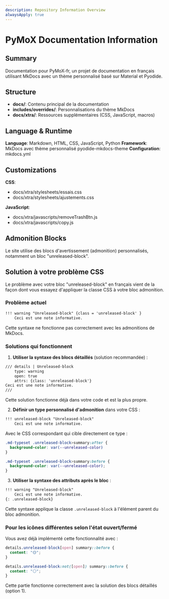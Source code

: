 ```yaml
---
description: Repository Information Overview
alwaysApply: true
---
```


# PyMoX Documentation Information

## Summary
Documentation pour PyMoX-fr, un projet de documentation en français utilisant MkDocs avec un thème personnalisé basé sur Material et Pyodide.

## Structure
- **docs/**: Contenu principal de la documentation
- **includes/overrides/**: Personnalisations du thème MkDocs
- **docs/xtra/**: Ressources supplémentaires (CSS, JavaScript, macros)

## Language & Runtime
**Language**: Markdown, HTML, CSS, JavaScript, Python
**Framework**: MkDocs avec thème personnalisé pyodide-mkdocs-theme
**Configuration**: mkdocs.yml

## Customizations
**CSS**: 
- docs/xtra/stylesheets/essais.css
- docs/xtra/stylesheets/ajustements.css

**JavaScript**:
- docs/xtra/javascripts/removeTrashBtn.js
- docs/xtra/javascripts/copy.js

## Admonition Blocks
Le site utilise des blocs d'avertissement (admonition) personnalisés, notamment un bloc "unreleased-block".

## Solution à votre problème CSS

Le problème avec votre bloc "unreleased-block" en français vient de la façon dont vous essayez d'appliquer la classe CSS à votre bloc admonition.

### Problème actuel
```markdown
!!! warning "Unreleased-block" {class = 'unreleased-block' }
    Ceci est une note informative.
```

Cette syntaxe ne fonctionne pas correctement avec les admonitions de MkDocs.

### Solutions qui fonctionnent

1. **Utiliser la syntaxe des blocs détaillés** (solution recommandée) :

```markdown
/// details | Unreleased-block
    type: warning
    open: true
    attrs: {class: 'unreleased-block'}
Ceci est une note informative.
///
```

Cette solution fonctionne déjà dans votre code et est la plus propre.

2. **Définir un type personnalisé d'admonition** dans votre CSS :

```markdown
!!! unreleased-block "Unreleased-block"
    Ceci est une note informative.
```

Avec le CSS correspondant qui cible directement ce type :

```css
.md-typeset .unreleased-block>summary:after {
  background-color: var(--unreleased-color)
}

.md-typeset .unreleased-block>summary:before {
  background-color: var(--unreleased-color);
}
```

3. **Utiliser la syntaxe des attributs après le bloc** :

```markdown
!!! warning "Unreleased-block"
    Ceci est une note informative.
{: .unreleased-block}
```

Cette syntaxe applique la classe `.unreleased-block` à l'élément parent du bloc admonition.

### Pour les icônes différentes selon l'état ouvert/fermé

Vous avez déjà implémenté cette fonctionnalité avec :

```css
details.unreleased-block[open] summary::before {
  content: "🟡";
}

details.unreleased-block:not([open]) summary::before {
  content: "⚪";
}
```

Cette partie fonctionne correctement avec la solution des blocs détaillés (option 1).
